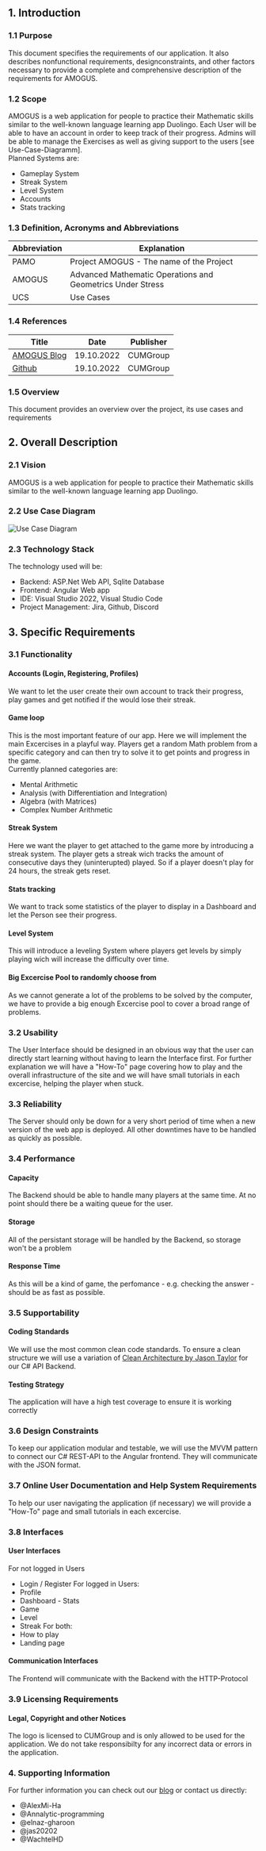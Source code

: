 ## 1. Introduction
### 1.1 Purpose
This document specifies the requirements of our application. It also describes nonfunctional requirements, designconstraints, and other factors necessary to provide a complete and comprehensive description of the requirements for AMOGUS.
### 1.2 Scope
AMOGUS is a web application for people to practice their Mathematic skills similar to the well-known language learning app Duolingo. Each User will be able to have an account in order to keep track of their progress. Admins will be able to manage the Exercises as well as giving support to the users [see Use-Case-Diagramm].<br>
Planned Systems are:
- Gameplay System
- Streak System
- Level System
- Accounts
- Stats tracking

### 1.3 Definition, Acronyms and Abbreviations
| Abbreviation  | Explanation                               |
|---------------|-------------------------------------------|
| PAMO          | Project AMOGUS - The name of the Project  |
| AMOGUS        | Advanced Mathematic Operations and Geometrics Under Stress |
| UCS           | Use Cases                                 |

### 1.4 References
| Title                                                         | Date       | Publisher |
|---------------------------------------------------------------|------------|-----------|
| [AMOGUS Blog](https://github.com/CUMGroup/AMOGUS/discussions) | 19.10.2022 | CUMGroup  |
| [Github](https://github.com/CUMGroup/AMOGUS/)                 | 19.10.2022 | CUMGroup  |

### 1.5 Overview
This document provides an overview over the project, its use cases and requirements

## 2. Overall Description
### 2.1 Vision
AMOGUS is a web application for people to practice their Mathematic skills similar to the well-known language learning app Duolingo.
### 2.2 Use Case Diagram
![Use Case Diagram](UCS.png)
### 2.3 Technology Stack
The technology used will be:
- Backend: ASP.Net Web API, Sqlite Database
- Frontend: Angular Web app
- IDE: Visual Studio 2022, Visual Studio Code
- Project Management: Jira, Github, Discord

## 3. Specific Requirements
### 3.1 Functionality
#### Accounts (Login, Registering, Profiles)
We want to let the user create their own account to track their progress, play games and get notified if the would lose their streak.
#### Game loop
This is the most important feature of our app. Here we will implement the main Excercises in a playful way. Players get a random Math problem from a specific category and can then try to solve it to get points and progress in the game.<br>
Currently planned categories are:
- Mental Arithmetic
- Analysis (with Differentiation and Integration)
- Algebra (with Matrices)
- Complex Number Arithmetic

#### Streak System
Here we want the player to get attached to the game more by introducing a streak system. The player gets a streak wich tracks the amount of consecutive days they (uninterupted) played. So if a player doesn't play for 24 hours, the streak gets reset.

#### Stats tracking
We want to track some statistics of the player to display in a Dashboard and let the Person see their progress.
#### Level System
This will introduce a leveling System where players get levels by simply playing wich will increase the difficulty over time.
#### Big Excercise Pool to randomly choose from
As we cannot generate a lot of the problems to be solved by the computer, we have to provide a big enough Excercise pool to cover a broad range of problems.

### 3.2 Usability
The User Interface should be designed in an obvious way that the user can directly start learning without having to learn the Interface first. For further explanation we will have a "How-To" page covering how to play and the overall infrastructure of the site and we will have small tutorials in each excercise, helping the player when stuck.

### 3.3 Reliability
The Server should only be down for a very short period of time when a new version of the web app is deployed. All other downtimes have to be handled as quickly as possible.

### 3.4 Performance
#### Capacity
The Backend should be able to handle many players at the same time. At no point should there be a waiting queue for the user.
#### Storage
All of the persistant storage will be handled by the Backend, so storage won't be a problem
#### Response Time
As this will be a kind of game, the perfomance - e.g. checking the answer - should be as fast as possible.

### 3.5 Supportability
#### Coding Standards
We will use the most common clean code standards. To ensure a clean structure we will use a variation of [Clean Architecture by Jason Taylor](https://github.com/jasontaylordev/CleanArchitecture) for our C# API Backend.
#### Testing Strategy
The application will have a high test coverage to ensure it is working correctly

### 3.6 Design Constraints
To keep our application modular and testable, we will use the MVVM pattern to connect our C# REST-API to the Angular frontend.
They will communicate with the JSON format.

### 3.7 Online User Documentation and Help System Requirements
To help our user navigating the application (if necessary) we will provide a "How-To" page and small tutorials in each excercise.

### 3.8 Interfaces
#### User Interfaces
For not logged in Users
- Login / Register
For logged in Users:
- Profile
- Dashboard - Stats
- Game
- Level
- Streak
For both:
- How to play
- Landing page

#### Communication Interfaces
The Frontend will communicate with the Backend with the HTTP-Protocol

### 3.9 Licensing Requirements
#### Legal, Copyright and other Notices
The logo is licensed to CUMGroup and is only allowed to be used for the application. We do not take responsibilty for any incorrect data or errors in the application.

### 4. Supporting Information
For further information you can check out our [blog](https://github.com/CUMGroup/AMOGUS/discussions) or contact us directly:
- @AlexMi-Ha
- @Annalytic-programming
- @elnaz-gharoon
- @jas20202
- @WachtelHD 